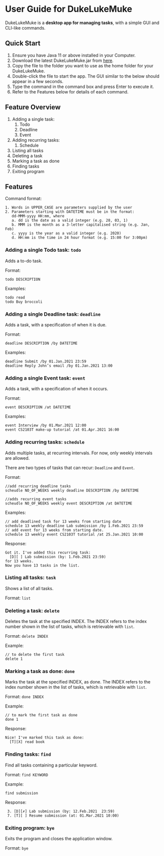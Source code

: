 # User Guide for DukeLukeMuke
DukeLukeMuke is a **desktop app for managing tasks**, with a simple GUI and CLI-like commands.
## Quick Start
1. Ensure you have Java 11 or above installed in your Computer.
1. Download the latest DukeLukeMuke.jar from [here](https://github.com/nowknowing/ip/releases/tag/A-Release).
1. Copy the file to the folder you want to use as the home folder for your DukeLukeMuke.
1. Double-click the file to start the app. The GUI similar to the below should appear in a few seconds.
1. Type the command in the command box and press Enter to execute it.
1. Refer to the Features below for details of each command.

## Feature Overview
1. Adding a single task:
    1. Todo
    1. Deadline
    1. Event
1. Adding recurring tasks:
    1. Schedule
1. Listing all tasks
1. Deleting a task
1. Marking a task as done
1. Finding tasks
1. Exiting program

## Features
Command format:
```
1. Words in UPPER_CASE are parameters supplied by the user
2. Parameters starting with DATETIME must be in the format:
   dd-MMM-yyyy HH:mm, where
   a. dd is the date as a valid integer (e.g. 28, 03, 1)
   b. MMM is the month as a 3-letter capitalised string (e.g. Jan, Feb)
   c. yyyy is the year as a valid integer (e.g. 2020)
   d. HH:mm is the time in 24 hour format (e.g. 15:00 for 3:00pm)
```

### Adding a single Todo task: `todo`
Adds a to-do task.

Format:
```
todo DESCRIPTION
```
Examples:
```
todo read
todo Buy broccoli
```
### Adding a single Deadline task: `deadline`
Adds a task, with a specification of when it is due.

Format:
```
deadline DESCRIPTION /by DATETIME
```
Examples:
```
deadline Submit /by 01.Jan.2021 23:59
deadline Reply John’s email /by 01.Jan.2021 13:00
```
### Adding a single Event task: `event`
Adds a task, with a specification of when it occurs.

Format:
```
event DESCRIPTION /at DATETIME
```
Examples:
```
event Interview /by 01.Mar.2021 12:00
event CS2103T make-up tutorial /at 01.Apr.2021 16:00
```
### Adding recurring tasks: `schedule`
Adds multiple tasks, at recurring intervals. For now, only weekly intervals are allowed.

There are two types of tasks that can recur: `Deadline` and `Event`.


Format:
```
//add recurring deadline tasks
scheudle NO_OF_WEEKS weekly deadline DESCRIPTION /by DATETIME

//adds recurring event tasks
scheudle NO_OF_WEEKS weekly event DESCRIPTION /at DATETIME
```
Examples:
```
// add deadlined task for 13 weeks from starting date
schedule 13 weekly deadline Lab submission /by 1.Feb.2021 23:59
// add event for 13 weeks from starting date.
schedule 13 weekly event CS2103T tutorial /at 25.Jan.2021 10:00
```
Response:
```
Got it. I've added this recurring task:
  [D][ ] Lab submission (by: 1.Feb.2021 23:59)
for 13 weeks.
Now you have 13 tasks in the list.
```
### Listing all tasks: `task`
Shows a list of all tasks.

Format: `list`
### Deleting a task: `delete`
Deletes the task at the specified INDEX.
The INDEX refers to the index number shown in the list of tasks,
which is retrievable with `list`.


Format: `delete INDEX`

Example:
```
// to delete the first task
delete 1
```
### Marking a task as done: `done`
Marks the task at the specified INDEX, as done. 
The INDEX refers to the index number shown in the list of tasks,
which is retrievable with `list`.

Format: `done INDEX`

Example:
```
// to mark the first task as done
done 1
```
Response:
```
Nice! I've marked this task as done:
  [T][X] read book
```

### Finding tasks: `find`
Find all tasks containing a particular keyword.

Format: `find KEYWORD`

Example:
```
find submission
```

Response:
```
 3. [D][✗] Lab submission (by: 12.Feb.2021  23:59)
 7. [T][ ] Resume submission (at: 01.Mar.2021 10:00)
```
### Exiting program: `bye`
Exits the program and closes the application window.

Format: `bye`